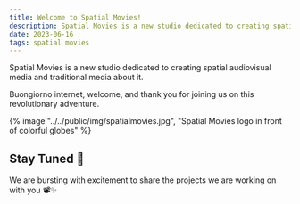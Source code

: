 ```yaml
---
title: Welcome to Spatial Movies!
description: Spatial Movies is a new studio dedicated to creating spatial audiovisual media and traditional media about it.
date: 2023-06-16
tags: spatial movies
---
```

Spatial Movies is a new studio dedicated to creating spatial audiovisual media and traditional media about it.

Buongiorno internet, welcome, and thank you for joining us on this revolutionary adventure.

{% image "../../public/img/spatialmovies.jpg", "Spatial Movies logo in front of colorful globes" %}

## Stay Tuned 🍿

We are bursting with excitement to share the projects we are working on with you 📽✨
